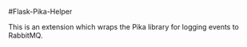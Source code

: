 #Flask-Pika-Helper

This is an extension which wraps the Pika library for logging events to RabbitMQ.
